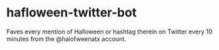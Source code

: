 # hafloween-twitter-bot
Faves every mention of Halloween or hashtag therein on Twitter every 10 minutes from the @halofweenatx account.
